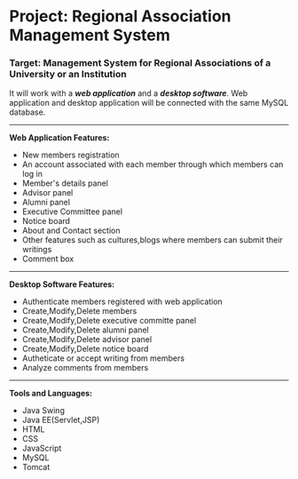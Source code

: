 # Project: Regional Association Management System
### Target: Management System for Regional Associations of a University or an Institution
It will work with a **_web application_** and a **_desktop software_**. Web application and desktop application will be connected with the same MySQL database.
***
**Web Application Features:**
- New members registration
- An account associated with each member through which members can log in
- Member's details panel
- Advisor panel
- Alumni panel
- Executive Committee panel
- Notice board
- About and Contact section
- Other features such as cultures,blogs where members can submit their writings
- Comment box
***
**Desktop Software Features:**
- Authenticate members registered with web application 
- Create,Modify,Delete members
- Create,Modify,Delete executive committe panel
- Create,Modify,Delete alumni panel
- Create,Modify,Delete advisor panel
- Create,Modify,Delete notice board
- Autheticate or accept writing from members
- Analyze comments from members
***
**Tools and Languages:**
- Java Swing
- Java EE(Servlet,JSP)
- HTML
- CSS
- JavaScript
- MySQL
- Tomcat

